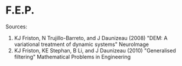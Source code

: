 # F.E.P.


Sources:

1. KJ Friston, N Trujillo-Barreto, and J Daunizeau (2008) "DEM: A variational treatment of dynamic systems" NeuroImage
2. KJ Friston, KE Stephan, B Li, and J Daunizeau (2010) "Generalised filtering" Mathematical Problems in Engineering
